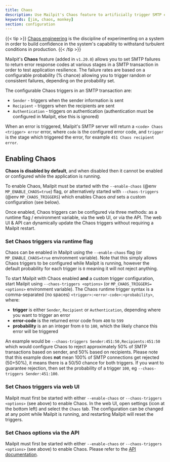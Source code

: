 ```yaml
---
title: Chaos
description: Use Mailpit's Chaos feature to artificially trigger SMTP errors to test application resilience
keywords: [jim, chaos, monkey]
section: configuration
---
```


{{< tip >}}
[Chaos engineering](https://en.wikipedia.org/wiki/Chaos_engineering) is the discipline of experimenting on a system in order to build confidence in the system's capability to withstand turbulent conditions in production.
{{< /tip >}}

Mailpit's **Chaos** feature (added in `v1.20.0`) allows you to set SMTP failures to return error response codes at various stages in a SMTP transaction in order to test application resilience. The failure rates are based on a configurable probability (% chance) allowing you to trigger random or consistent failures, depending on the probability set.

The configurable Chaos triggers in an SMTP transaction are:
- `Sender` - triggers when the sender information is sent
- `Recipient` - triggers when the recipients are sent
- `Authentication` - triggers on authentication (authentication must be configured in Mailpit, else this is ignored)

When an error is triggered, Mailpit's SMTP server will return a `<code> Chaos <trigger> error` error, where `code` is the configured error code, and `trigger` is the stage which triggered the error, for example `451 Chaos recipient error`.


## Enabling Chaos

**Chaos is disabled by default**, and when disabled then it cannot be enabled or configured while the application is running.

To enable Chaos, Mailpit must be started with the `--enable-chaos` (@env `MP_ENABLE_CHAOS=true`) flag, or alternatively started with `--chaos-triggers` (@env `MP_CHAOS_TRIGGERS`) which enables Chaos *and* sets a custom configuration (see below).

Once enabled, Chaos triggers can be configured via three methods: as a runtime flag / environment variable, via the web UI, or via the API.
The web UI & API can dynamically update the Chaos triggers without requiring a Mailpit restart.


### Set Chaos triggers via runtime flag

Chaos can be enabled in Mailpit using the `--enable-chaos` flag (or `MP_ENABLE_CHAOS=true` environment variable). Note that this simply allows Chaos triggers to be configured while Mailpit is running, however the default probability for each trigger is `0` meaning it will not reject anything.

To start Mailpit with Chaos enabled **and** a custom trigger configuration, start Mailpit using `--chaos-triggers <options>` (or `MP_CHAOS_TRIGGERS=<options>` environment variable). The Chaos runtime trigger syntax is a comma-separated (no spaces) `<trigger>:<error-code>:<probability>`, where:

- **trigger** is either `Sender`, `Recipient` or `Authentication`, depending where you want to trigger an error
- **error-code** is the returned error code from `400` to `599`
- **probability** is an an integer from `0` to `100`, which the likely chance this error will be triggered

An example would be `--chaos-triggers Sender:451:50,Recipients:451:50` which would configure Chaos to reject approximately 50% of SMTP transactions based on sender, and 50% based on recipients. Please note that this example does **not** mean 100% of SMTP connections get rejected (50+50%), it means there is a 50/50 chance for both triggers. If you want to guarantee rejection, then set the probability of a trigger `100`, eg `--chaos-triggers Sender:451:100`.


### Set Chaos triggers via web UI

Mailpit must first be started with either `--enable-chaos` or `--chaos-triggers <options>` (see above) to enable Chaos. In the web UI, open settings (icon at the bottom left) and select the `Chaos` tab. The configuration can be changed at any point while Mailpit is running, and restarting Mailpit will reset the triggers.


### Set Chaos options via the API

Mailpit must first be started with either `--enable-chaos` or `--chaos-triggers <options>` (see above) to enable Chaos. Please refer to the [API documentation](../../api-v1/view.html#get-/api/v1/chaos).
